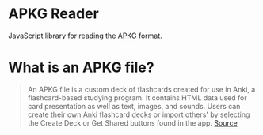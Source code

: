 # APKG Reader

JavaScript library for reading the [APKG][0] format.

# What is an APKG file?
> An APKG file is a custom deck of flashcards created for use in Anki, a flashcard-based studying program. It contains HTML data used for card presentation as well as text, images, and sounds. Users can create their own Anki flashcard decks or import others' by selecting the Create Deck or Get Shared buttons found in the app.
[Source][0]

[0]: https://fileinfo.com/extension/apkg#:~:text=An%20APKG%20file%20is%20a,text%2C%20images%2C%20and%20sounds.
